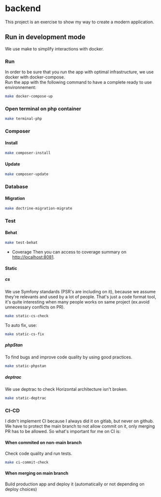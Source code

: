 # backend
This project is an exercise to show my way to create a modern application.

## Run in development mode
We use make to simplify interactions with docker.
### Run
In order to be sure that you run the app with optimal infrastructure, we use docker with docker-compose.  
Run the app with the following command to have a complete ready to use environnement:
```sh
make docker-compose-up
```
### Open terminal on php container
```sh
make terminal-php
```
### Composer
#### Install
```sh
make composer-install
```
#### Update
```sh
make composer-update
```
### Database
#### Migration
```sh
make doctrine-migration-migrate
```
### Test
#### Behat
```sh
make test-behat
```
- Coverage
Then you can access to coverage summary on [http://localhost:8081](http://localhost:8081).
#### Static

##### cs
We use Symfony standards (PSR's are including on it), because we assume they're relevants and used by a lot of people.
That's just a code format tool, it's quite interesting when many people works on same project (ex.avoid unnecessary conflicts on PR).
```sh
make static-cs-check
```
To auto fix, use:
```sh
make static-cs-fix
```
##### phpStan
To find bugs and improve code quality by using good practices.
```sh
make static-phpstan
```
##### deptrac
We use deptrac to check Horizontal architecture isn't broken. 
```sh
make static-deptrac
```
### CI-CD
I didn't implement CI because I always did it on gitlab, but never on github.
We have to protect the main branch to not allow commit on it, only merging PR has to be allowed.
So what's important for me on CI is:
#### When commited on non-main branch
Check code quality and run tests.
```sh
make ci-commit-check
```
#### When merging on main branch
Build production app and deploy it (automatically or not depending on deploy choices)
